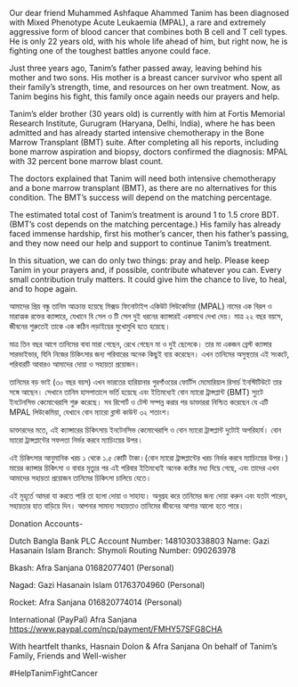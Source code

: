 Our dear friend Muhammed Ashfaque Ahammed Tanim has been diagnosed with Mixed Phenotype Acute Leukaemia (MPAL), a rare and extremely aggressive form of blood cancer that combines both B cell and T cell types. He is only 22 years old, with his whole life ahead of him, but right now, he is fighting one of the toughest battles anyone could face.

Just three years ago, Tanim’s father passed away, leaving behind his mother and two sons. His mother is a breast cancer survivor who spent all their family’s strength, time, and resources on her own treatment. Now, as Tanim begins his fight, this family once again needs our prayers and help.

Tanim’s elder brother (30 years old) is currently with him at Fortis Memorial Research Institute, Gurugram (Haryana, Delhi, India), where he has been admitted and has already started intensive chemotherapy in the Bone Marrow Transplant (BMT) suite. After completing all his reports, including bone marrow aspiration and biopsy, doctors confirmed the diagnosis: MPAL with 32 percent bone marrow blast count.

The doctors explained that Tanim will need both intensive chemotherapy and a bone marrow transplant (BMT), as there are no alternatives for this condition. The BMT’s success will depend on the matching percentage.

The estimated total cost of Tanim’s treatment is around 1 to 1.5 crore BDT. (BMT’s cost depends on the matching percentage.) His family has already faced immense hardship, first his mother’s cancer, then his father’s passing, and they now need our help and support to continue Tanim’s treatment.

In this situation, we can do only two things: pray and help. Please keep Tanim in your prayers and, if possible, contribute whatever you can. Every small contribution truly matters. It could give him the chance to live, to heal, and to hope again.

আমাদের প্রিয় বন্ধু তানিম আক্রান্ত হয়েছে মিক্সড ফিনোটাইপ একিউট লিউকেমিয়া (MPAL) নামের এক বিরল ও মারাত্মক রক্তের ক্যান্সারে, যেখানে বি সেল ও টি সেল দুই ধরনের ক্যান্সারই একসাথে দেখা দেয়। মাত্র ২২ বছর বয়সে, জীবনের শুরুতেই তাকে এক কঠিন লড়াইয়ের মুখোমুখি হতে হয়েছে।

মাত্র তিন বছর আগে তানিমের বাবা মারা গেছেন, রেখে গেছেন মা ও দুই ছেলেকে। তার মা একজন ব্রেস্ট ক্যান্সার সারভাইভার, যিনি নিজের চিকিৎসার জন্য পরিবারের অনেক কিছুই ব্যয় করেছেন। এখন তানিমের অসুস্থতার এই সংকটে, পরিবারটি আবারও আমাদের দোয়া ও সহায়তা প্রয়োজন।

তানিমের বড় ভাই (৩০ বছর বয়স) এখন ভারতের হারিয়ানার গুরগাঁওয়ের ফোর্টিস মেমোরিয়াল রিসার্চ ইনস্টিটিউটে তার সঙ্গে আছেন। সেখানে তানিম হাসপাতালে ভর্তি হয়েছে এবং ইতিমধ্যেই বোন ম্যারো ট্রান্সপ্লান্ট (BMT) স্যুটে ইনটেনসিভ কেমোথেরাপি শুরু করেছে। সব রিপোর্ট ও টেস্ট সম্পন্ন করার পর ডাক্তাররা নিশ্চিত করেছেন যে এটি MPAL লিউকেমিয়া, যেখানে বোন ম্যারো ব্লাস্ট কাউন্ট ৩২ শতাংশ।

ডাক্তারদের মতে, এই ক্যান্সারের চিকিৎসায় ইনটেনসিভ কেমোথেরাপি ও বোন ম্যারো ট্রান্সপ্লান্ট দুটোই অপরিহার্য। বোন ম্যারো ট্রান্সপ্লান্টের সফলতা নির্ভর করবে ম্যাচিংয়ের উপর।

এই চিকিৎসার আনুমানিক খরচ ১ থেকে ১.৫ কোটি টাকা।(বোন ম্যারো ট্রান্সপ্লান্টের খরচ নির্ভর করবে ম্যাচিংয়ের উপর।) মায়ের ক্যান্সার চিকিৎসা ও বাবার মৃত্যুর পর এই পরিবার ইতিমধ্যেই অনেক কষ্টের মধ্য দিয়ে গেছে, এবং তাদের এখন আমাদের সহায়তা প্রয়োজন তানিমের চিকিৎসা চালিয়ে যেতে।

এই মুহূর্তে আমরা যা করতে পারি তা হলো দোয়া ও সাহায্য। অনুগ্রহ করে তানিমের জন্য দোয়া করুন এবং যতটা পারেন, সহায়তার হাত বাড়িয়ে দিন। আপনার সামান্য সহায়তাও তানিমের জীবনের আশার আলো হতে পারে।

Donation Accounts-

Dutch Bangla Bank PLC
Account Number: 1481030338803
Name: Gazi Hasanain Islam 
Branch: Shymoli
Routing Number: 090263978

Bkash:
Afra Sanjana 
01682077401 (Personal)

Nagad:
Gazi Hasanain Islam
01763704960 (Personal)

Rocket:
Afra Sanjana 
016820774014 (Personal)

International (PayPal)
Afra Sanjana 
https://www.paypal.com/ncp/payment/FMHY57SFG8CHA

With heartfelt thanks,
Hasnain Dolon & Afra Sanjana
On behalf of Tanim’s Family, Friends and Well-wisher 

#HelpTanimFightCancer
